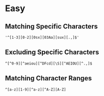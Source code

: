 # Easy

## Matching Specific Characters

`'^[1-3][0-2][0sx][03Aa][sux][.,]$'`

## Excluding Specific Characters

`^[^0-9][^aeiou][^DFcd][\S][^AEIOU][^.,]$`

## Matching Character Ranges

`^[a-z][1-9][^a-z][^A-Z][A-Z]`